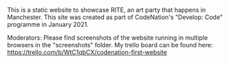 This is a static website to showcase RITE, an art party that happens in Manchester.
This site was created as part of CodeNation's "Develop: Code" programme in January 2021.

Moderators:
Please find screenshots of the website running in multiple browsers in the "screenshots" folder. 
My trello board can be found here: https://trello.com/b/WtC1qbCX/codenation-first-website